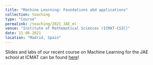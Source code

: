 ```yaml
---
title: "Machine Learning: Foundations abd applications"
collection: teaching
type: "Course"
permalink: /teaching/2021_JAE_ml
venue: "Institute of Mathematical Sciences (ICMAT-CSIC)"
date: 21-06-2021
location: "Madrid, Spain"
---
```


Slides and labs of our recent course on Machine Learning for the JAE school at ICMAT can be found [here](https://roinaveiro.github.io/curso-ml-JAE)!


